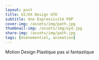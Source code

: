 ```yaml
---
layout: post
title: UI/UX Design UYD
subtitle: Une Expressivité POP
cover-img: /assets/img/path.jpg
thumbnail-img: /assets/img/uyd.jpg
share-img: /assets/img/path.jpg
tags: [évènementiel, animation]
---
```


Motion Design Plastique pas si fantastique
